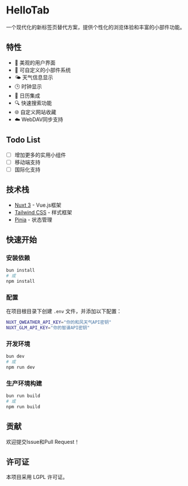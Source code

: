 # HelloTab

一个现代化的新标签页替代方案，提供个性化的浏览体验和丰富的小部件功能。

## 特性

- 🎨 美观的用户界面
- 🔄 可自定义的小部件系统
- 🌤️ 天气信息显示
- 🕒 时钟显示
- 📅 日历集成
- 🔍 快速搜索功能
- 🌐 自定义网站收藏
- ☁️ WebDAV同步支持

## Todo List

- [ ] 增加更多的实用小组件
- [ ] 移动端支持
- [ ] 国际化支持

## 技术栈

- [Nuxt 3](https://nuxt.com/) - Vue.js框架
- [Tailwind CSS](https://tailwindcss.com/) - 样式框架
- [Pinia](https://pinia.vuejs.org/) - 状态管理

## 快速开始

### 安装依赖

```bash
bun install
# 或
npm install
```
### 配置

在项目根目录下创建 `.env` 文件，并添加以下配置：
```bash
NUXT_QWEATHER_API_KEY="你的和风天气API密钥"
NUXT_GLM_API_KEY="你的智谱API密钥"
```

### 开发环境

```bash
bun dev
# 或
npm run dev
```

### 生产环境构建

```bash
bun run build
# 或
npm run build
```

## 贡献

欢迎提交Issue和Pull Request！

## 许可证

本项目采用 LGPL 许可证。